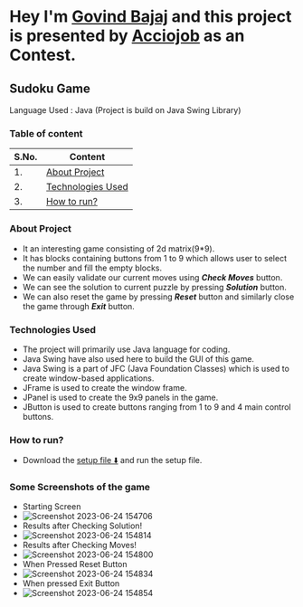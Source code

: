 # Hey I'm [Govind Bajaj](https://github.com/meetgovindbajaj/) and this project is presented by [Acciojob](https://acciojob.com/) as an Contest.

## Sudoku Game
Language Used : Java (Project is build on Java Swing Library)

### Table of content
| S.No. | Content |
| ----------- | ----------- |
| 1. | [About Project](#about-project) |
| 2. | [Technologies Used](#technologies-used)|
| 3. | [How to run?](#how-to-run) |



### About Project 
- It an interesting game consisting of 2d matrix(9*9).
- It has blocks containing buttons from 1 to 9 which allows user to select the number and fill the empty blocks.
- We can easily validate our current moves using ***Check Moves*** button.
- We can see the solution to current puzzle by pressing ***Solution*** button.
- We can also reset the game by pressing ***Reset*** button and similarly close the game through ***Exit*** button.

### Technologies Used
- The project will primarily use Java language for coding.
- Java Swing have also used here to build the GUI of this game.
- Java Swing is a part of JFC (Java Foundation Classes) which is used to create window-based applications.
- JFrame is used to create the window frame.
- JPanel is used to create the 9x9 panels in the game.
- JButton is used to create buttons ranging from 1 to 9 and 4 main control buttons.

 ### How to run?
 - Download the [setup file ⬇️](https://github.com/meetgovindbajaj/Sudoku-Game/blob/main/setup.exe) and run the setup file.

### Some Screenshots of the game
- Starting Screen
- ![Screenshot 2023-06-24 154706](https://github.com/meetgovindbajaj/Sudoku-Game/assets/117599205/00b88d86-b803-4d3d-b23c-429f3a4daf4a)
- Results after Checking Solution!
- ![Screenshot 2023-06-24 154814](https://github.com/meetgovindbajaj/Sudoku-Game/assets/117599205/b7d2f9c6-6f41-4992-9dc6-4bc97c2387c2)
- Results after Checking Moves!
- ![Screenshot 2023-06-24 154800](https://github.com/meetgovindbajaj/Sudoku-Game/assets/117599205/5c5af7fe-90da-44e2-a73d-64e2988bfb1c)
- When Pressed Reset Button
- ![Screenshot 2023-06-24 154834](https://github.com/meetgovindbajaj/Sudoku-Game/assets/117599205/7ead895e-b581-4e31-b2ba-617719ea2fee)
- When pressed Exit Button
- ![Screenshot 2023-06-24 154854](https://github.com/meetgovindbajaj/Sudoku-Game/assets/117599205/2d417098-04f1-403e-990c-6afb8d03b266)





